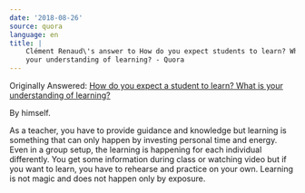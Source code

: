 ```yaml
---
date: '2018-08-26'
source: quora
language: en
title: |
    Clément Renaud\'s answer to How do you expect students to learn? What is
    your understanding of learning? - Quora
---
```


Originally Answered: [How do you expect a student to learn? What is your
understanding of
learning?](http://quora.com/How-do-you-expect-a-student-to-learn-What-is-your-understanding-of-learning-2?no_redirect=1)

By himself.

As a teacher, you have to provide guidance and knowledge but learning is
something that can only happen by investing personal time and energy.
Even in a group setup, the learning is happening for each individual
differently. You get some information during class or watching video but
if you want to learn, you have to rehearse and practice on your own.
Learning is not magic and does not happen only by exposure.
